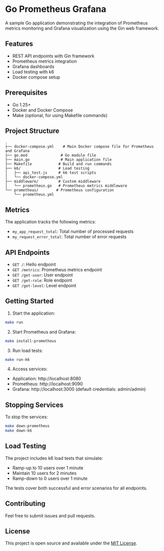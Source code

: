 # Go Prometheus Grafana

A sample Go application demonstrating the integration of Prometheus metrics monitoring and Grafana visualization using the Gin web framework.

## Features

- REST API endpoints with Gin framework
- Prometheus metrics integration
- Grafana dashboards
- Load testing with k6
- Docker compose setup

## Prerequisites

- Go 1.25+
- Docker and Docker Compose
- Make (optional, for using Makefile commands)

## Project Structure

```
.
├── docker-compose.yml    # Main Docker compose file for Prometheus and Grafana
├── go.mod               # Go module file
├── main.go              # Main application file
├── Makefile            # Build and run commands
├── k6/                 # Load testing
│   ├── api_test.js     # k6 test scripts
│   └── docker-compose.yml
├── middleware/         # Custom middleware
│   └── prometheus.go   # Prometheus metrics middleware
└── prometheus/        # Prometheus configuration
    └── prometheus.yml
```

## Metrics

The application tracks the following metrics:

- `my_app_request_total`: Total number of processed requests
- `my_request_error_total`: Total number of error requests

## API Endpoints

- `GET /`: Hello endpoint
- `GET /metrics`: Prometheus metrics endpoint
- `GET /get-user`: User endpoint
- `GET /get-role`: Role endpoint
- `GET /get-level`: Level endpoint

## Getting Started

1. Start the application:
```bash
make run
```

2. Start Prometheus and Grafana:
```bash
make install-prometheus
```

3. Run load tests:
```bash
make run-k6
```

4. Access services:
- Application: http://localhost:8080
- Prometheus: http://localhost:9090
- Grafana: http://localhost:3000 (default credentials: admin/admin)

## Stopping Services

To stop the services:

```bash
make down-prometheus
make down-k6
```

## Load Testing

The project includes k6 load tests that simulate:
- Ramp-up to 10 users over 1 minute
- Maintain 10 users for 2 minutes
- Ramp-down to 0 users over 1 minute

The tests cover both successful and error scenarios for all endpoints.

## Contributing

Feel free to submit issues and pull requests.

## License

This project is open source and available under the [MIT License](LICENSE).